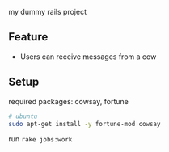 my dummy rails project

## Feature
- Users can receive messages from a cow

## Setup
required packages: cowsay, fortune

```bash
# ubuntu
sudo apt-get install -y fortune-mod cowsay
```

run `rake jobs:work`